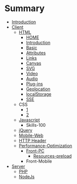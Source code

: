 # Summary

* [Introduction](README.md)
* [Client](qian_duan.md)
   * [HTML](1.javascript.md)
       * [HOME](home.md)
       * [Introduction](introduction.md)
       * [Basic](basic.md)
       * [Attributes](attributes.md)
       * [Links](links.md)
       * [Canvas](canvas.md)
       * [SVG](svg.md)
       * [Video](video.md)
       * [Audio](audio.md)
       * [Plug-ins](plug-ins.md)
       * [Geolocation](geolocation.md)
       * [localStorage](localstorage.md)
       * [SSE](sse.md)
   * CSS
       * [1](c.1.md)
       * [2](c.2.md)
   * [Javascript](javascript.md)
       * Skills-100
   * [jQuery](jquery.md)
   * [Mobile-Web](mobile-web.md)
   * [HTTP Header](http_header.md)
   * [Performance-Optimization](Performance-Optimization.md)
       * [Front-PC](Front-PC.md)
           * [Resources-preload](resources-preload.md)
       * Front-Mobile
* [Server](hou_duan.md)
   * [PHP](1.php.md)
   * [NodeJs](nodejs.md)

